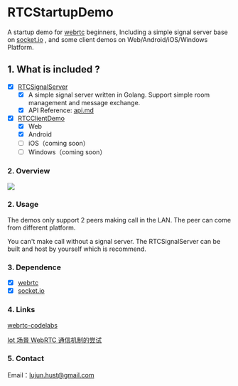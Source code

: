 # RTCStartupDemo

A startup demo for [webrtc](https://webrtc.org/) beginners, Including a simple signal server base on [socket.io](https://socket.io) , and some client demos on Web/Android/iOS/Windows Platform.

## 1. What is included ?

- [x] [RTCSignalServer ](RTCSignalServer)
    - [x] A simple signal server written in Golang. Support simple room management and message exchange.
    - [x] API Reference:  [api.md](RTCSignalServer/README.md)

- [x] [RTCClientDemo](RTCClientDemo)
  - [x] Web
  - [x] Android
  - [ ] iOS（coming soon）
  - [ ] Windows（coming soon）

### 2. Overview

![](./screenshots/screenshot-web.png)


### 2. Usage

The demos only support 2 peers making call in the LAN. The peer can come from different platform.

You can't make call without a signal server. The RTCSignalServer can be built and host by yourself which is recommend. 

### 3. Dependence

- [x] [webrtc](https://webrtc.org/)
- [x] [socket.io](https://socket.io)

### 4. Links
[webrtc-codelabs](https://codelabs.developers.google.com/codelabs/webrtc-web)

[Iot 场景 WebRTC 通信机制的尝试](https://juejin.cn/post/7238070240411549752)

### 5. Contact

Email：[lujun.hust@gmail.com](mailto:lujun.hust@gmail.com)
